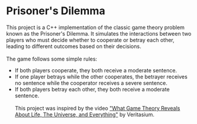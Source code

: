 # Prisoner's Dilemma
This project is a C++ implementation of the classic game theory problem known as the Prisoner's Dilemma. It simulates the interactions between two players who must decide whether to cooperate or betray each other, leading to different outcomes based on their decisions.
<br><br>
The game follows some simple rules:<br>
- If both players cooperate, they both receive a moderate sentence.<br>
- If one player betrays while the other cooperates, the betrayer receives no sentence while the cooperator receives a severe sentence.<br>
- If both players betray each other, they both receive a moderate sentence.<br><br>
This project was inspired by the video ["What Game Theory Reveals About Life, The Universe, and Everything"](https://www.youtube.com/watch?v=mScpHTIi-kM&t=1040s&pp=ygUKdmVyaXRhc2l1bQ%3D%3D) by Veritasium. 
<br><br>

